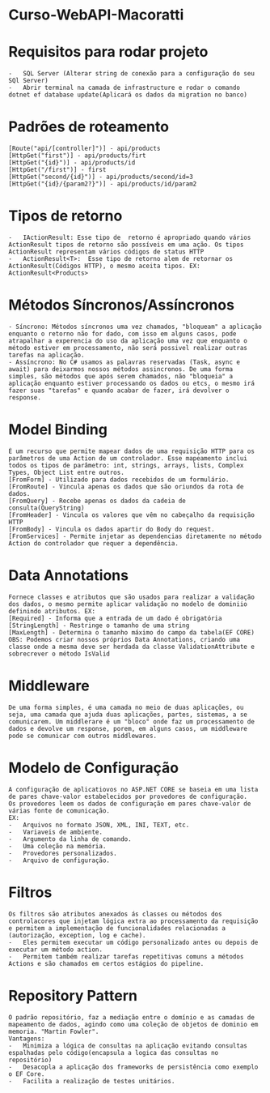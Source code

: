 # Curso-WebAPI-Macoratti

# Requisitos para rodar projeto
	- 	SQL Server (Alterar string de conexão para a configuração do seu SQl Server)
    - 	Abrir terminal na camada de infrastructure e rodar o comando dotnet ef database update(Aplicará os dados da migration no banco)

# Padrões de roteamento
   	[Route("api/[controller]")] - api/products
   	[HttpGet("first")] - api/products/firt
   	[HttpGet("{id}")] - api/products/id
   	[HttpGet("/first")] - first
   	[HttpGet("second/{id}")] - api/products/second/id=3
   	[HttpGet("{id}/{param2?}")] - api/products/id/param2

# Tipos de retorno
	- 	IActionResult: Esse tipo de  retorno é apropriado quando vários ActionResult tipos de retorno são possíveis em uma ação. Os tipos ActionResult representam vários códigos de status HTTP
	- 	ActionResult<T>:  Esse tipo de retorno alem de retornar os ActionResult(Códigos HTTP), o mesmo aceita tipos. EX: ActionResult<Products>
 
# Métodos Síncronos/Assíncronos
	- Síncrono: Métodos síncronos uma vez chamados, "bloqueam" a aplicação enquanto o retorno não for dado, com isso em alguns casos, pode atrapalhar a experencia do uso da aplicação uma vez que enquanto o método estiver em processamento, não será possivel realizar outras tarefas na aplicação.
	- Assíncrono: No C# usamos as palavras reservadas (Task, async e await) para deixarmos nossos métodos assincronos. De uma forma simples, são métodos que após serem chamados, não "bloqueia" a aplicação enquanto estiver processando os dados ou etcs, o mesmo irá fazer suas "tarefas" e quando acabar de fazer, irá devolver o response.

# Model Binding
	É um recurso que permite mapear dados de uma requisição HTTP para os parâmetros de uma Action de um controlador. Esse mapeamento inclui todos os tipos de parâmetro: int, strings, arrays, lists, Complex Types, Object List entre outros. 
   	[FromForm] - Utilizado para dados recebidos de um formulário.
   	[FromRoute] - Vincula apenas os dados que são oriundos da rota de dados.
   	[FromQuery] - Recebe apenas os dados da cadeia de consulta(QueryString)
   	[FromHeader] - Vincula os valores que vêm no cabeçalho da requisição HTTP
   	[FromBody] - Vincula os dados apartir do Body do request.
   	[FromServices] - Permite injetar as dependencias diretamente no método Action do controlador que requer a dependência.

# Data Annotations
	Fornece classes e atributos que são usados para realizar a validação dos dados, o mesmo permite aplicar validação no modelo de dominiio definindo atributos. EX:
	[Required] - Informa que a entrada de um dado é obrigatória
    [StringLength] - Restringe o tamanho de uma string
    [MaxLength] - Determina o tamanho máximo do campo da tabela(EF CORE)
   	OBS: Podemos criar nossos próprios Data Annotations, criando uma classe onde a mesma deve ser herdada da classe ValidationAttribute e sobrecrever o método IsValid

# Middleware
 	De uma forma simples, é uma camada no meio de duas aplicações, ou seja, uma camada que ajuda duas aplicações, partes, sistemas, a se comunicarem. Um middlerare é um "bloco" onde faz um processamento de dados e devolve um response, porem, em alguns casos, um middleware pode se comunicar com outros middlewares.

# Modelo de Configuração
	A configuração de aplicatiovos no ASP.NET CORE se baseia em uma lista de pares chave-valor estabelecidos por provedores de configuração.
   	Os provedores leem os dados de configuração em pares chave-valor de várias fonte de comunicação.
   	EX:
    -	Arquivos no formato JSON, XML, INI, TEXT, etc.
    -	Variaveis de ambiente.
    -	Argumento da linha de comando.
    -	Uma coleção na memória.
    -	Provedores personalizados.
    -	Arquivo de configuração.

# Filtros
	Os filtros são atributos anexados ás classes ou métodos dos controlacores que injetam lógica extra ao processamento da requisição e permitem a implementação de funcionalidades relacionadas a (autorização, exception, log e cache).
   	-  	Eles permitem executar um código personalizado antes ou depois de executar um método action.
   	- 	Permitem também realizar tarefas repetitivas comuns a métodos Actions e são chamados em certos estágios do pipeline.	

# Repository Pattern
	O padrão repositório, faz a mediação entre o domínio e as camadas de mapeamento de dados, agindo como uma coleção de objetos de dominio em memoria. "Martin Fowler". 
	Vantagens:
	-	Minimiza a lógica de consultas na aplicação evitando consultas espalhadas pelo código(encapsula a logica das consultas no repositório)
	-	Desacopla a aplicação dos frameworks de persistência como exemplo o EF Core.
	-	Facilita a realização de testes unitários.  